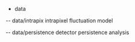 - data

-- data/intrapix
intrapixel fluctuation model

-- data/persistence
detector persistence analysis